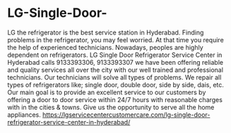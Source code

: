 # LG-Single-Door-
 LG the refrigerator is the best service station in Hyderabad. Finding problems in the refrigerator, you may feel worried. At that time you require the help of experienced technicians. Nowadays, peoples are highly dependent on refrigerators.  LG Single Door Refrigerator Service Center in Hyderabad calls 9133393306, 9133393307 we have been offering reliable and quality services all over the city with our well trained and professional technicians. Our technicians will solve all types of problems. We repair all types of refrigerators like; single door, double door, side by side, dais, etc. Our main goal is to provide an excellent service to our customers by offering a door to door service within 24/7 hours with reasonable charges with in the cities &amp; towns. Give us the opportunity to serve all the home appliances.  https://lgservicecentercustomercare.com/lg-single-door-refrigerator-service-center-in-hyderabad/ 
